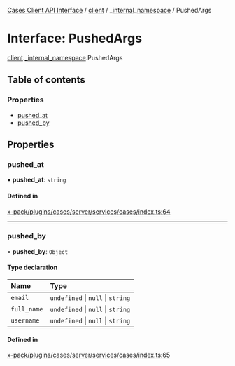 [Cases Client API Interface](../README.md) / [client](../modules/client.md) / [\_internal\_namespace](../modules/client._internal_namespace.md) / PushedArgs

# Interface: PushedArgs

[client](../modules/client.md).[_internal_namespace](../modules/client._internal_namespace.md).PushedArgs

## Table of contents

### Properties

- [pushed\_at](client._internal_namespace.PushedArgs.md#pushed_at)
- [pushed\_by](client._internal_namespace.PushedArgs.md#pushed_by)

## Properties

### pushed\_at

• **pushed\_at**: `string`

#### Defined in

[x-pack/plugins/cases/server/services/cases/index.ts:64](https://github.com/elastic/kibana/blob/c427bf270ae/x-pack/plugins/cases/server/services/cases/index.ts#L64)

___

### pushed\_by

• **pushed\_by**: `Object`

#### Type declaration

| Name | Type |
| :------ | :------ |
| `email` | `undefined` \| ``null`` \| `string` |
| `full_name` | `undefined` \| ``null`` \| `string` |
| `username` | `undefined` \| ``null`` \| `string` |

#### Defined in

[x-pack/plugins/cases/server/services/cases/index.ts:65](https://github.com/elastic/kibana/blob/c427bf270ae/x-pack/plugins/cases/server/services/cases/index.ts#L65)
